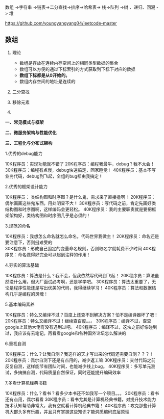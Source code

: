 

 数组 ->字符串 ->链表->二分查找->排序->哈希表-> 栈->队列 ->树 、递归、回溯 -> 堆

https://github.com/youngyangyang04/leetcode-master

## 数组

1. 理论

   - 数组是存放在连续内存空间上的相同类型数据的集合
   - 数组可以方便的通过下标索引的方式获取到下标下对应的数据
   - **数组下标都是从0开始的。**
   - 数组内存空间的地址是连续的

2. 二分查找

3. 移除元素

4. 

**一、常见模式与框架**

**二、微服务架构与性能优化**

**三、工程化与分布式架构**



1.优秀的debug能力

10K程序员：实现功能就不错了
20K程序员：编程我最牛，debug？我不太会！
30K程序员：编程有点慢，debug快速搞定，回家睡觉！
40K程序员：基本不写业务代码，debug到飞起，全组的bug都由我搞定！

2.优秀的框架设计能力

10K程序员： 类结构图和时序图？是什么鬼，需求来了直接撸啊！
20K程序员：偶尔画画这些鬼东西，用处明显不大！ 
30K程序员：写代码之前，肯定先画好类结构图和时序图啊，这样编码会更轻松。
40K程序员：我的主要职责就是要把框架架构好，类结构图和时序图几乎是必须的！

3.规范的命名

10K程序员：我想怎么命名就怎么命名，代码世界我做主！
20K程序员：命名还是要注意下，否则挺难受的  
30K程序员：形成自己固定的变量命名规则，否则取名字就耗费不少时间
40K程序员：命名做得好完全可以起到注释的作用！

4.夯实的算法基础

10K程序员：算法是什么？我不会，但我依然写代码到飞起！
20K程序员：算法虽然没什么用，但大厂面试必考啊，还是学学吧。
30K程序员：算法太重要了，无论是程序性能还是写出优美的代码，我得继续学习！
40K程序员：算法和数据结构几乎是编程的灵魂！

 5.基本编码素养

10K程序员：特么又编译不过？百度上还查不到解决方案？怕不是编译器坏了吧！
20K程序员：特么又编译不过！继续查百度。。。
30K程序员：编译不过，查查google上其他大佬有没有遇到过吧。
40K程序员：编译不过，这块之前好像碰到过，我应该有云笔记，再看看google和各种国外论坛怎么解决的

6.重视自测

10K程序员：什么？让我自测？我这样的天才写出来的代码还需要自测？？？！
20K程序员：偶尔自测下还是有点用的，减少返工嘛 
30K程序员：交付代码之前反复自测，这样能节省团队时间，也能减少线上bug。
40K程序员：多写单元测试，多搞搞自测，代码质量自然保证，同时还能提升编码效率

7.多看计算机经典书籍

10K程序员：什么？看书？看多少本书还不如我写一个项目。。。
20K程序员：看书还有点用，偶尔看看
30K程序员：看书尤其是计算机经典书籍，对提升技术能力技术认知帮助非常大，我有空就看计算机经典书籍！
40K程序员：攻克那些计算机大部头多有乐趣，并且只有掌握这些知识才能洞悉编码底层原理

 